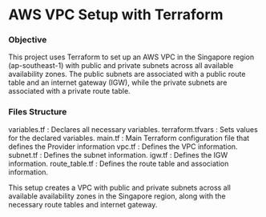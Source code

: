 # AWS VPC Setup with Terraform

### Objective

This project uses Terraform to set up an AWS VPC in the Singapore region (ap-southeast-1) with public and private subnets across all available availability zones. The public subnets are associated with a public route table and an internet gateway (IGW), while the private subnets are associated with a private route table.

### Files Structure

variables.tf : Declares all necessary variables.
terraform.tfvars : Sets values for the declared variables.
main.tf : Main Terraform configuration file that defines the Provider information
vpc.tf : Defines the VPC information.
subnet.tf : Defines the subnet information.
igw.tf : Defines the IGW information.
route_table.tf : Defines the route table and association information.

This setup creates a VPC with public and private subnets across all available availability zones in the Singapore region, along with the necessary route tables and internet gateway.
